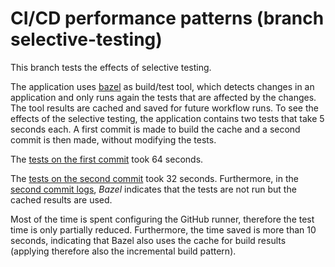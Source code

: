 # CI/CD performance patterns (branch selective-testing)

This branch tests the effects of selective testing.

The application uses [bazel](https://bazel.build/docs) as build/test tool, which detects changes in an application and only runs again the tests
that are affected by the changes. The tool results are cached and saved for future workflow runs.
To see the effects of the selective testing, the application contains two tests that take 5 seconds each. A first commit is made to build the cache and a second commit is then made, without modifying the tests.


The [tests on the first commit](https://github.com/franz-program/CICD-Performance-Patterns/actions/runs/16469966064/job/46556454412) took 64 seconds.

The [tests on the second commit](https://github.com/franz-program/CICD-Performance-Patterns/actions/runs/16469998232/job/46556558973) took 32 seconds. 
Furthermore, in the [second commit logs](https://github.com/franz-program/CICD-Performance-Patterns/actions/runs/16469998232/job/46556558973#step:5:76), _Bazel_ indicates that the tests are not run but the cached results are used.

Most of the time is spent configuring the GitHub runner, therefore the test time is only partially reduced.
Furthermore, the time saved is more than 10 seconds, indicating that Bazel also uses the cache for build results (applying therefore also the incremental build pattern).